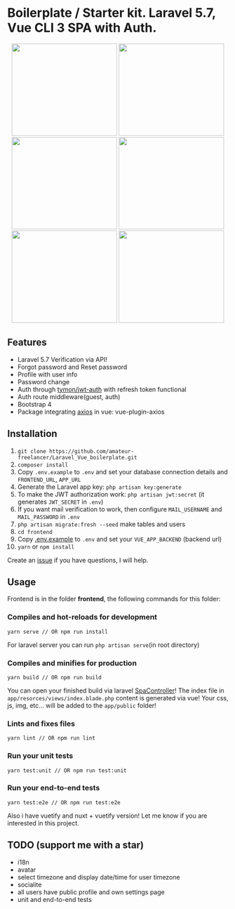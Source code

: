 # Boilerplate / Starter kit. Laravel 5.7, Vue CLI 3 SPA with Auth.


<p align="center">
  <img src="https://i.imgur.com/dSyP2vt.png" width="240" height="210">
  <img src="https://i.imgur.com/dSyP2vt.png" width="240" height="210">
  <img src="https://i.imgur.com/VWp0RM4.png" width="240" height="210">
  <img src="https://i.imgur.com/npqyrCQ.png" width="240" height="210">
  <img src="https://i.imgur.com/pwoiWwi.png" width="240" height="210">
  <img src="https://i.imgur.com/Vu98vNv.png" width="240" height="210">
</p>


## Features
- Laravel 5.7 Verification via API!
- Forgot password and Reset password
- Profile with user info
- Password change
- Auth through [tymon/jwt-auth](https://github.com/tymondesigns/jwt-auth) with refresh token functional
- Auth route middleware(guest, auth)
- Bootstrap 4
- Package integrating [axios](https://github.com/axios/axios) in vue: vue-plugin-axios


## Installation

1. `git clone https://github.com/amateur-freelancer/Laravel_Vue_boilerplate.git`
2. `composer install`
3. Copy `.env.example` to `.env` and set your database connection details and `FRONTEND_URL`, `APP_URL`
4. Generate the Laravel app key: `php artisan key:generate`
5. To make the JWT authorization work: `php artisan jwt:secret` (it generates `JWT_SECRET` in `.env`)
6. If you want mail verification to work, then configure `MAIL_USERNAME` and `MAIL_PASSWORD` in `.env`
7. `php artisan migrate:fresh --seed` make tables and users
8. `cd frontend`
9. Copy [.env.example](https://github.com/amateur-freelancer/Laravel_Vue_boilerplate/blob/master/frontend/.env.example) to `.env` and set your `VUE_APP_BACKEND` (backend url)
10. `yarn` or `npm install`

Create an [issue](https://github.com/amateur-freelancer/Laravel_Vue_boilerplate/issues/new) if you have questions, I will help.

## Usage

Frontend is in the folder **frontend**, the following commands for this folder:

### Compiles and hot-reloads for development
```
yarn serve // OR npm run install
```
For laravel server you can run `php artisan serve`(in root directory)

### Compiles and minifies for production
```
yarn build // OR npm run build
```

You can open your finished build via laravel [SpaController](https://github.com/amateur-freelancer/Laravel_Vue_boilerplate/blob/master/app/Http/Controllers/SpaController.php)!
The index file in `app/resorces/views/index.blade.php` content is generated via vue!
Your css, js, img, etc... will be added to the `app/public` folder!

### Lints and fixes files
```
yarn lint // OR npm run lint
```

### Run your unit tests
```
yarn test:unit // OR npm run test:unit
```

### Run your end-to-end tests
```
yarn test:e2e // OR npm run test:e2e
```

Also i have vuetify and nuxt + vuetify version! 
Let me know if you are interested in this project.

## TODO (support me with a star)
- i18n
- avatar
- select timezone and display date/time for user timezone
- socialite
- all users have public profile and own settings page
- unit and end-to-end tests
